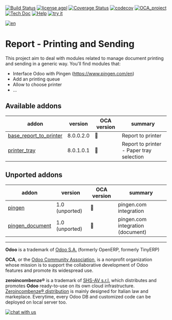 [![Build Status](https://travis-ci.org/zeroincombenze/report-print-send.svg?branch=8.0)](https://travis-ci.org/zeroincombenze/report-print-send)
[![license agpl](https://img.shields.io/badge/licence-AGPL--3-blue.svg)](http://www.gnu.org/licenses/agpl-3.0.html)
[![Coverage Status](https://coveralls.io/repos/github/zeroincombenze/report-print-send/badge.svg?branch=8.0)](https://coveralls.io/github/zeroincombenze/report-print-send?branch=8.0)
[![codecov](https://codecov.io/gh/zeroincombenze/report-print-send/branch/8.0/graph/badge.svg)](https://codecov.io/gh/zeroincombenze/report-print-send/branch/8.0)
[![OCA_project](http://www.zeroincombenze.it/wp-content/uploads/ci-ct/prd/button-oca-8.svg)](https://github.com/OCA/report-print-send/tree/8.0)
[![Tech Doc](http://www.zeroincombenze.it/wp-content/uploads/ci-ct/prd/button-docs-8.svg)](http://wiki.zeroincombenze.org/en/Odoo/8.0/dev)
[![Help](http://www.zeroincombenze.it/wp-content/uploads/ci-ct/prd/button-help-8.svg)](http://wiki.zeroincombenze.org/en/Odoo/8.0/man/)
[![try it](http://www.zeroincombenze.it/wp-content/uploads/ci-ct/prd/button-try-it-8.svg)](http://erp8.zeroincombenze.it)














































[![en](http://www.shs-av.com/wp-content/en_US.png)](http://wiki.zeroincombenze.org/it/Odoo/7.0/man)

Report - Printing and Sending
=============================

This project aim to deal with modules related to manage document printing and sending in a generic way. You'll find modules that:

 - Interface Odoo with Pingen (https://www.pingen.com/en)
 - Add an printing queue
 - Allow to choose printer
 - ...

[//]: # (addons)


Available addons
----------------
addon | version | OCA version | summary
--- | --- | --- | ---
[base_report_to_printer](base_report_to_printer/) | 8.0.0.2.0 | :repeat: | Report to printer
[printer_tray](printer_tray/) | 8.0.1.0.1 | :repeat: | Report to printer - Paper tray selection


Unported addons
---------------
addon | version | OCA version | summary
--- | --- | --- | ---
[pingen](pingen/) | 1.0 (unported) | :repeat: | pingen.com integration
[pingen_document](pingen_document/) | 1.0 (unported) | :repeat: | pingen.com integration (document)

[//]: # (end addons)

[//]: # (copyright)

----

**Odoo** is a trademark of [Odoo S.A.](https://www.odoo.com/) (formerly OpenERP, formerly TinyERP)

**OCA**, or the [Odoo Community Association](http://odoo-community.org/), is a nonprofit organization whose
mission is to support the collaborative development of Odoo features and
promote its widespread use.

**zeroincombenze®** is a trademark of [SHS-AV s.r.l.](http://www.shs-av.com/)
which distributes and promotes **Odoo** ready-to-use on its own cloud infrastructure.
[Zeroincombenze® distribution](http://wiki.zeroincombenze.org/en/Odoo)
is mainly designed for Italian law and markeplace.
Everytime, every Odoo DB and customized code can be deployed on local server too.

[//]: # (end copyright)

[![chat with us](https://www.shs-av.com/wp-content/chat_with_us.gif)](https://tawk.to/85d4f6e06e68dd4e358797643fe5ee67540e408b)
